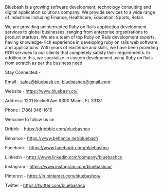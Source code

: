 
Bluebash is a growing software development, technology consulting and digital application solutions company. We provide services to a wide range of industries including Finance, Healthcare, Education, Sports, Retail.

We are providing uninterrupted Ruby on Rails application development services to global businesses, ranging from enterprise organisations to product startups. We are a team of top Ruby on Rails development experts, having knowledge-rich experience in developing ruby on rails web software and applications. With years of existence and skills, we have been providing ROR services to our clients that completely satisfy their requirements. In addition to this, we specialize in custom development using Ruby on Rails from scratch as per the business need.


Stay Connected:-

Email - sales@bluebash.co, bluebashco@gmail.com 

Website - https://www.bluebash.co/

Address: 1201 Brickell Ave #300 Miami, FL 33131

Phone :   (786) 946-1616

<bold>Welcome to follow us on<bold>

Dribble - https://dribbble.com/bluebashco

Behance - https://www.behance.net/bluebash

Facebook - https://www.facebook.com/bluebashco

Linkedin - https://www.linkedin.com/company/bluebashco

Instagram - https://www.instagram.com/bluebashco/

Pinterest - https://in.pinterest.com/bluebashco/

Twitter - https://twitter.com/bluebashco


